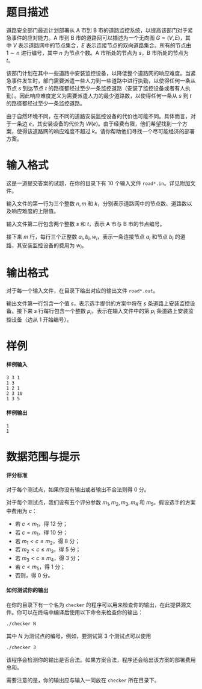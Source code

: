 
# 题目描述

道路安全部门最近计划部署从 A 市到 B 市的道路监控系统，以提高该部门对于紧急事件的应对能力。A 市到 B 市的道路网可以描述为一个无向图 $G=(V, E)$，其中 $V$ 表示道路网中的节点集合，$E$ 表示连接节点的双向道路集合。所有的节点由 $1\sim n$ 进行编号，其中 $n$ 为节点个数。A 市所处的节点为 $s$，B 市所处的节点为 $t$。

该部门计划在其中一些道路中安装监控设备，以降低整个道路网的响应难度。当紧急事件发生时，部门需要派遣一些人力到一些道路中进行执勤，以使得任何一条从节点 $s$ 到达节点 $t$ 的路径都经过至少一条监控道路（安装了监控设备或者有人执勤）。因此响应难度定义为需要派遣人力的最少道路数，以使得任何一条从 $s$ 到 $t$ 的路径都经过至少一条监控道路。

由于自然环境不同，在不同的道路安装监控设备的代价也可能不同。具体而言，对于一条边 $e$，其安装设备的代价为 $W(e)$。由于经费有限，他们希望找到一个方案，使得该道路网的响应难度不超过 $k$。请你帮助他们寻找一个尽可能经济的部署方案。

# 输入格式

这是一道提交答案的试题，在你的目录下有 $10$ 个输入文件 `road*.in`。详见附加文件。

输入文件的第一行为三个整数 $n,m$ 和 $k$，分别表示道路网中的节点数、道路数以及响应难度的上限值。

输入文件第二行包含两个整数 $s$ 和 $t$，表示 A 市与 B 市的节点编号。

接下来 $m$ 行，每行三个正整数 $a_i, b_i, w_i$，表示一条连接节点 $a_i$ 和节点 $b_i$ 的道路，其安装监控设备的费用为 $w_i$。

# 输出格式

对于每一个输入文件，在目录下给出对应的输出文件 `road*.out`。

输出文件第一行包含一个值 $s$，表示选手提供的方案中将在 $s$ 条道路上安装监控设备。接下来 $s$ 行每行包含一个整数 $p_i$，表示在输入文件中的第 $p_i$ 条道路上安装监控设备（边从 $1$ 开始编号）。

# 样例

#### 样例输入
```plain
3 3 1
1 3
1 2 1
2 3 10
1 3 5
```

#### 样例输出
```plain
1
1
```

# 数据范围与提示

#### 评分标准
对于每个测试点，如果你没有输出或者输出不合法则得 $0$ 分。

对于每个测试点，我们设有五个评分参数 $m_1, m_2, m_3, m_4$ 和 $m_5$。假设选手的方案中费用为 $c$：
- 若 $c \lt m_1$，得 $12$ 分；
- 若 $c = m_1$，得 $10$ 分；
- 若 $m_1 \lt c \le m_2$，得 $8$ 分；
- 若 $m_2 \lt c \le m_3$，得 $5$ 分；
- 若 $m_3 \lt c \le m_4$，得 $3$ 分；
- 若 $c \lt m_5$，得 $1$ 分；
- 否则，得 $0$ 分。

#### 如何测试你的输出
在你的目录下有一个名为 `checker` 的程序可以用来检查你的输出，在此提供源文件。你可以在终端中编译后使用以下命令来检查你的输出：
```bash
./checker N
```
其中 $N$ 为测试点的编号，例如，要测试第 $3$ 个测试点可以使用
```bash
./checker 3
```
该程序会检测你的输出是否合法。如果方案合法，程序还会给出该方案的部署费用总和。

需要注意的是，你的输出应与输入一同放在 `checker` 所在目录下。

